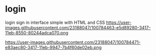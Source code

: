 # login
login sign in interface simple with HTML and CSS
https://user-images.githubusercontent.com/23188047/100784463-e5d89280-3417-11eb-8550-80244adca070.png

https://user-images.githubusercontent.com/23188047/100784471-e83aec80-3417-11eb-9947-7b4f60de02eb.png
